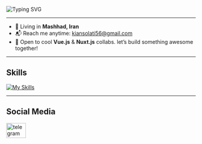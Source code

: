 
![Typing SVG](https://readme-typing-svg.demolab.com?font=Fira+Code&pause=1000&width=500&height=50&color=FFFFFF&background=0d1117&lines=Im+Kian+Solati,+Front-end+Developer)

-----------------------------

* 📍 Living in **Mashhad, Iran**
* 📬 Reach me anytime: [kiansolati56@gmail.com](mailto:kiansolati56@gmail.com)
* 🤝 Open to cool **Vue.js** & **Nuxt.js** collabs. let’s build something awesome together!

-----------------------------

## Skills

[![My Skills](https://skillicons.dev/icons?i=javascript,html,css,vue,nuxt,tailwind,wordpress)](https://skillicons.dev)

-----------------------------

## Social Media

<div>
  <a target="_blank" href="https://t.me/MrCrowlley">
    <img src="https://raw.githubusercontent.com/maurodesouza/profile-readme-generator/master/src/assets/icons/social/telegram/default.svg" width="52" height="40" alt="telegram logo" />
  </a>
</div>
